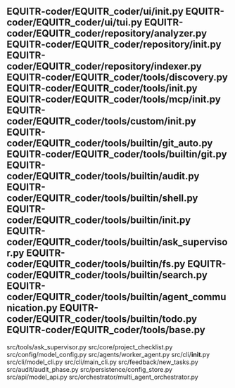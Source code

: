 EQUITR-coder/EQUITR_coder/ui/__init__.py
EQUITR-coder/EQUITR_coder/ui/tui.py
EQUITR-coder/EQUITR_coder/repository/analyzer.py
EQUITR-coder/EQUITR_coder/repository/__init__.py
EQUITR-coder/EQUITR_coder/repository/indexer.py
EQUITR-coder/EQUITR_coder/tools/discovery.py
EQUITR-coder/EQUITR_coder/tools/__init__.py
EQUITR-coder/EQUITR_coder/tools/mcp/__init__.py
EQUITR-coder/EQUITR_coder/tools/custom/__init__.py
EQUITR-coder/EQUITR_coder/tools/builtin/git_auto.py
EQUITR-coder/EQUITR_coder/tools/builtin/git.py
EQUITR-coder/EQUITR_coder/tools/builtin/audit.py
EQUITR-coder/EQUITR_coder/tools/builtin/shell.py
EQUITR-coder/EQUITR_coder/tools/builtin/__init__.py
EQUITR-coder/EQUITR_coder/tools/builtin/ask_supervisor.py
EQUITR-coder/EQUITR_coder/tools/builtin/fs.py
EQUITR-coder/EQUITR_coder/tools/builtin/search.py
EQUITR-coder/EQUITR_coder/tools/builtin/agent_communication.py
EQUITR-coder/EQUITR_coder/tools/builtin/todo.py
EQUITR-coder/EQUITR_coder/tools/base.py
---
src/tools/ask_supervisor.py
src/core/project_checklist.py
src/config/model_config.py
src/agents/worker_agent.py
src/cli/__init__.py
src/cli/model_cli.py
src/cli/main_cli.py
src/feedback/new_tasks.py
src/audit/audit_phase.py
src/persistence/config_store.py
src/api/model_api.py
src/orchestrator/multi_agent_orchestrator.py
